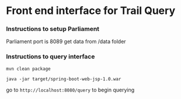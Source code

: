 # Front end interface for Trail Query

### Instructions to setup Parliament
Parliament port is 8089
get data from /data folder

### Instructions to query interface
```
mvn clean package
```

```
java -jar target/spring-boot-web-jsp-1.0.war
```
go to ```http://localhost:8080/query``` to begin querying
